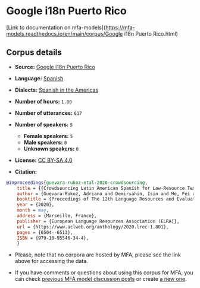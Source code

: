 
# Google i18n Puerto Rico

[Link to documentation on mfa-models](https://mfa-models.readthedocs.io/en/main/corpus/Google i18n Puerto Rico.html)

## Corpus details

- **Source:** [Google i18n Puerto Rico](https://openslr.org/71/)
- **Language:** [Spanish](https://en.wikipedia.org/wiki/Spanish_language)
- **Dialects:** [Spanish in the Americas](https://en.wikipedia.org/wiki/Spanish_language_in_the_Americas)
- **Number of hours:** `1.00`
- **Number of utterances:** `617`
- **Number of speakers:** `5`
  - **Female speakers:** `5`
  - **Male speakers:** `0`
  - **Unknown speakers:** `0`
- **License:** [CC BY-SA 4.0](https://creativecommons.org/licenses/by-sa/4.0/)

- **Citation:**
```bibtex
@inproceedings{guevara-rukoz-etal-2020-crowdsourcing,
	title = {{Crowdsourcing Latin American Spanish for Low-Resource Text-to-Speech}},
	author = {Guevara-Rukoz, Adriana and Demirsahin, Isin and He, Fei and Chu, Shan-Hui Cathy and Sarin, Supheakmungkol and Pipatsrisawat, Knot and Gutkin, Alexander and Butryna, Alena and Kjartansson, Oddur},
	booktitle = {Proceedings of The 12th Language Resources and Evaluation Conference (LREC)},
	year = {2020},
	month = may,
	address = {Marseille, France},
	publisher = {European Language Resources Association (ELRA)},
	url = {https://www.aclweb.org/anthology/2020.lrec-1.801},
	pages = {6504--6513},
	ISBN = {979-10-95546-34-4},
	}
```

- Please, note that no corpora are hosted by MFA, please see the link above for accessing the data.

- If you have comments or questions about using this corpus for MFA, you can check [previous MFA model discussion posts](https://github.com/MontrealCorpusTools/mfa-models/discussions?discussions_q=Google+i18n+Puerto+Rico) or create [a new one](https://github.com/MontrealCorpusTools/mfa-models/discussions/new).
